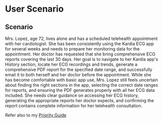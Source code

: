 # User Scenario 

## Scenario

Mrs. Lopez, age 72, lives alone and has a scheduled telehealth appointment with her cardiologist. She has been consistently using the Kardia ECG app for several weeks and needs to prepare her monitoring data for the appointment. Her doctor has requested that she bring comprehensive ECG reports covering the last 30 days.
Her goal is to navigate to her Kardia app's History section, locate her ECG recordings and trends, generate a comprehensive PDF report for the specified date range, and successfully email it to both herself and her doctor before the appointment. While she has become comfortable with basic app use, Mrs. Lopez still feels uncertain about finding the right sections in the app, selecting the correct date ranges for reports, and ensuring the PDF generates properly with all her ECG data included.
She needs clear guidance on accessing her ECG history, generating the appropriate reports her doctor expects, and confirming the report contains complete information for her telehealth consultation.

Refer also to my [Priority Guide](./assets/docs/Procedure%20Ideation--Chowdhury.pdf)